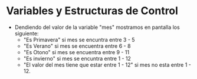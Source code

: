 # Variables y Estructuras de Control

* Dendiendo del valor de la variable "mes" mostramos en 
  pantalla los siguiente:
    * "Es Primavera" si mes se encuntra entre 3 - 5
    * "Es Verano" si mes se encuentra entre 6 - 8
    * "Es Otono" si mes se encuentra entre 9 - 11
    * "Es invierno" si mes se encuntra entre 1 - 12
    * "El valor del mes tiene que estar entre 1 - 12" si mes no esta entre 1 - 12.
